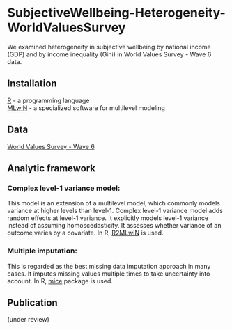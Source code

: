 # SubjectiveWellbeing-Heterogeneity-WorldValuesSurvey

We examined heterogeneity in subjective wellbeing by national income (GDP) and by income inequality (Gini) in World Values Survey - Wave 6 data. 

## Installation 
[R](https://cran.r-project.org/bin/windows/base/) - a programming language  
[MLwiN](http://www.bristol.ac.uk/cmm/software/mlwin/download/) - a specialized software for multilevel modeling

## Data
[World Values Survey - Wave 6](http://www.worldvaluessurvey.org/WVSDocumentationWV6.jsp)

## Analytic framework
### Complex level-1 variance model: 
This model is an extension of a multilevel model, which commonly models variance at higher levels than level-1. Complex level-1 variance model adds random effects at level-1 variance. It explicitly models level-1 variance instead of assuming homoscedasticity. It assesses whether variance of an outcome varies by a covariate. In R, [R2MLwiN](https://cran.r-project.org/web/packages/R2MLwiN/R2MLwiN.pdf) is used.

### Multiple imputation:
This is regarded as the best missing data imputation approach in many cases. It imputes missing values multiple times to take uncertainty into account. In R, [mice](https://cran.r-project.org/web/packages/mice/mice.pdf) package is used. 

## Publication
(under review)
